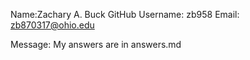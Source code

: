 Name:Zachary A. Buck 
GitHub Username: zb958
Email: zb870317@ohio.edu

Message: My answers are in answers.md


